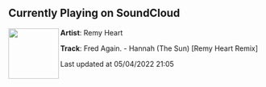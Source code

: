 ## Currently Playing on SoundCloud

[<img align="left" width="100" src="https://i1.sndcdn.com/artworks-K0IycHCmsQSyW5GP-asKjlw-t500x500.jpg">](https://soundcloud.com/remyheartmusic/fred-again-hannah-the-sun-remy-heart-remix)

**Artist**: Remy Heart 

**Track**: Fred Again. - Hannah (The Sun) [Remy Heart Remix]

Last updated at 05/04/2022 21:05

